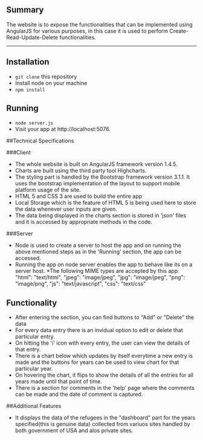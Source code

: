 ## Summary

The website is to expose the functionalities that can be implemented using AngularJS for various purposes, in this case it is used to perform Create-Read-Update-Delete functionalities.

* * *

## Installation

* `git clone` this repository
* Install node on your machine
* `npm install`

## Running

* `node server.js`
* Visit your app at http://localhost:5076.

##Technical Specifications

###Client
* The whole website is built on AngularJS framework version 1.4.5.
* Charts are built using the third party tool Highcharts.
* The styling part is handled by the Bootstrap framework version 3.1.1. It uses the bootstrap implementation of the layout to support mobile platform usage of the site.
* HTML 5 and CSS 3 are used to build the entire app
* Local Storage which is the feature of HTML 5 is being used here to store the data whenever user inputs are given.
* The data being displayed in the charts section is stored in 'json' files and it is accessed by appropriate methods in the code.

###Server
* Node is used to create a server to host the app and on running the above mentioned steps as in the 'Running' section, the app can be accessed.
* Running the app on node server enables the app to behave like its on a server host.
*The following MIME types are accepted by this app:
"html": "text/html",
"jpeg": "image/jpeg",
"jpg": "image/jpeg",
"png": "image/png",
"js": "text/javascript",
"css": "text/css"

## Functionality

* After entering the section, you can find buttons to "Add" or "Delete" the data
* For every data entry there is an invidual option to edit or delete that particular entry. 
* On hitting the 'i' icon with every entry, the user can view the details of that entry. 
* There is a chart below which updates by itself everytime a new entry is made and the buttons for years can be used to view chart for that particular year. 
* On hovering the chart, it flips to show the details of all the entries for all years made until that point of time.
* There is a section for comments in the 'help' page where the comments can be made and the date of comment is captured.

##Additional Features

* It displays the data of the refugees in the "dashboard" part for the years specified(this is genuine data) collected from variuos sites handled by both government of USA and alos private sites.
